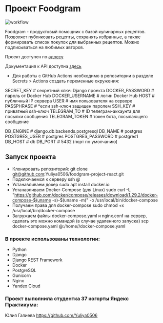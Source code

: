# Проект Foodgram
![workflow](https://github.com/Yuliya0506/foodgram-project-react/actions/workflows/main.yml/badge.svg?)

Foodgram - продуктовый помощник с базой кулинарных рецептов. Позволяет публиковать рецепты, сохранять избранные, а также формировать список покупок для выбранных рецептов. Можно подписываться на любимых авторов.


Проект доступен по [адресу](http://51.250.91.217/recipes)

Документация к API доступна [здесь](http://51.250.91.217/api/docs/)


* Для работы с GitHub Actions необходимо в репозитории в разделе Secrets > Actions создать переменные окружения:

SECRET_KEY              # секретный ключ Django проекта
DOCKER_PASSWORD         # пароль от Docker Hub
DOCKER_USERNAME         # логин Docker Hub
HOST                    # публичный IP сервера
USER                    # имя пользователя на сервере
PASSPHRASE              # *если ssh-ключ защищен паролем
SSH_KEY                 # приватный ssh-ключ
TELEGRAM_TO             # ID телеграм-аккаунта для посылки сообщения
TELEGRAM_TOKEN          # токен бота, посылающего сообщение

DB_ENGINE               # django.db.backends.postgresql
DB_NAME                 # postgres
POSTGRES_USER           # postgres
POSTGRES_PASSWORD       # postgres1
DB_HOST                 # db
DB_PORT                 # 5432 (порт по умолчанию)


## Запуск проекта

* Клонировать репозиторий:
git clone git@github.com:Yuliya0506/foodgram-project-react.git
* Подключаемся к серверу
ssh <server user>@<public server IP>
* Устанавливаем докер
sudo apt install docker.io
* Устанавливаем Docker-Compose (для Linux)
sudo curl -L "https://github.com/docker/compose/releases/download/1.29.2/docker-compose-$(uname -s)-$(uname -m)" -o /usr/local/bin/docker-compose
* Получаем права для docker-compose
sudo chmod +x /usr/local/bin/docker-compose
* Загружаем файлы docker-compose.yaml и nginx.conf на сервер, сделать это можно командой (в случае удаленного запуска)
scp docker-compose.yaml <username>@<public ip adress>:/home/<username>/docker-compose.yaml


### В проекте использованы технологии:
- Python
- Django
- Django REST Framework
- Docker
- PostgreSQL
- Gunicorn
- Nginx
- Yandex Cloud

### Проект выполнила студентка 37 когорты Яндекс Практикума:
Юлия Галиева     https://github.com/Yuliya0506
